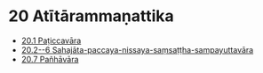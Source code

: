 # 20 Atītārammaṇattika

* [20.1 Paṭiccavāra](20/20.1.md)
* [20.2--6 Sahajāta-paccaya-nissaya-saṃsaṭṭha-sampayuttavāra](20/20.2--6.md)
* [20.7 Pañhāvāra](20/20.7.md)
